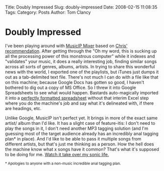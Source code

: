 Title: Doubly Impressed
Slug: doubly-impressed
Date: 2008-02-15 11:08:35
Tags: 
Category: Posts
Author: Tom Clancy

# Doubly Impressed

I've been playing around with <a href="http://www.musicip.com/mixer/index.jsp" target="_blank">MusicIP Mixer</a> based on <a href="http://savetherobot.wordpress.com/2008/01/12/music-recommender-news-take-your-taste-with-you/" target="_blank">Chris' recommendation</a>. After getting through the "Oh my word, this is sucking up all the processing power of this monstrous computer" while it indexes and "validates" your music, it does a really interesting job, finding similar songs across all sorts of genres, albums, artists. In trying to share this wonderful news with the world, I exported one of the playlists, but iTunes just dumps it out as a tab-delimited text file. There's not much I can do with a file like that on this machine; because Google Docs has gotten so good, I haven't bothered to dig out a copy of MS Office. So I threw it into Google Spreadsheets to see what would happen. Bastards auto-magically imported it into a <a href="http://spreadsheets.google.com/pub?key=pKxn5CIHH9IJl_gJOJNSLOw" target="_blank">perfectly formatted spreadsheet</a> without that interim Excel step where you do the machine's job and say what it's delineated with, if there are headings, etc.

Unlike Google, MusicIP isn't perfect yet. It brings in more of the exact same artist/ album than I'd like. It has a slight case of feature-itis: I don't need to play the songs in it, I don't need another MP3 tagging solution (and I'm guessing most of the target audience already has an incredibly anal tagging plan* in place). And I'd like to be able to pass it multiple songs from different artists, but that's just me thinking as a person. How the hell does the machine know what x songs have it common? That's what it's supposed to be doing for me. <a href="http://www.last.fm/user/yerfatma/" target="_blank">Watch it take over my sonic life.</a>

<small>* Apologies to anyone with a non-music incredible anal tagging plan.</small>
